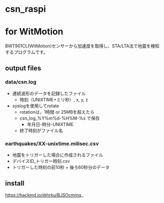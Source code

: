 csn_raspi
=========
# for WitMotion
BWT901CL(WitMotion)センサーから加速度を取得し、STA/LTA法で地震を検知するプログラムです。

## output files
### data/csn.log
- 連続波形のデータを記録したファイル
  - 時刻（UNIXTIME+ミリ秒）, x, y, z
- syslogを使用してrotate
  - rotationは，1時間 or 25MBを超えたら
  - csn_log_%Y%m%d-%H%M-%s で保存
    - 年月日-時分-UNIXTIME
  - 終了時刻がファイル名

### earthquakes/XX-unixtime.milisec.csv
- 地震をトリガーした場合に作成されるファイル
- デバイスID_トリガー時刻.csv
- トリガーした時刻の前10秒 + 後ろ60秒分のデータ

## install
https://hackmd.io/@hrku/BJSOcmmq_